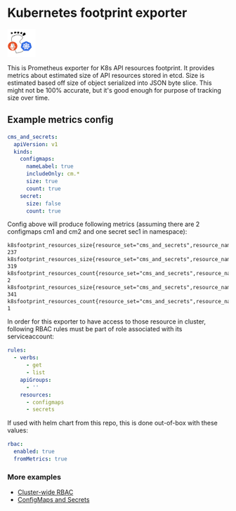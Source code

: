 # Kubernetes footprint exporter

<img src="icon.png" style="width: 64px" alt="icon">

This is Prometheus exporter for K8s API resources footprint.
It provides metrics about estimated size of API resources stored in etcd.
Size is estimated based off size of object serialized into JSON byte slice.
This might not be 100% accurate, but it's good enough for purpose of tracking size over time.

## Example metrics config

```yaml
cms_and_secrets:
  apiVersion: v1
  kinds:
    configmaps:
      nameLabel: true
      includeOnly: cm.*
      size: true
      count: true
    secret:
      size: false
      count: true
```
Config above will produce following metrics (assuming there are 2 configmaps cm1 and cm2 and one secret sec1 in namespace):

```prometheus_metrics
k8sfootprint_resources_size{resource_set="cms_and_secrets",resource_name="cm1",api_version="v1",kind="configmap"} 237
k8sfootprint_resources_size{resource_set="cms_and_secrets",resource_name="cm2",apiVersion="v1",kind="configmap"} 319
k8sfootprint_resources_count{resource_set="cms_and_secrets",resource_name="*",apiVersion="v1",kind="configmap"} 2
k8sfootprint_resources_size{resource_set="cms_and_secrets",resource_name="*",apiVersion="v1",kind="secret"} 341
k8sfootprint_resources_count{resource_set="cms_and_secrets",resource_name="*",apiVersion="v1",kind="secret"} 1
```

In order for this exporter to have access to those resource in cluster, following RBAC rules must be part of role associated with its serviceaccount:

```yaml
rules:
  - verbs:
      - get
      - list
    apiGroups:
      - ''
    resources:
      - configmaps
      - secrets
```

If used with helm chart from this repo, this is done out-of-box with these values:

```yaml
rbac:
  enabled: true
  fromMetrics: true
```


### More examples

 - [Cluster-wide RBAC](examples/cluster_rbac.yaml)
 - [ConfigMaps and Secrets](examples/configmaps_and_secrets.yaml)
